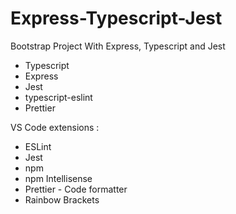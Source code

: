 # Express-Typescript-Jest
Bootstrap Project With Express, Typescript and Jest  

- Typescript
- Express
- Jest
- typescript-eslint
- Prettier  

VS Code extensions :
- ESLint
- Jest
- npm
- npm Intellisense
- Prettier - Code formatter
- Rainbow Brackets